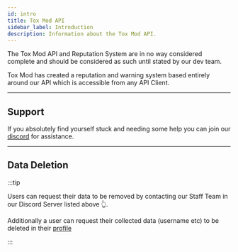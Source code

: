 ```yaml
---
id: intro
title: Tox Mod API
sidebar_label: Introduction
description: Information about the Tox Mod API.
---
```


The Tox Mod API and Reputation System are in no way considered complete and should be considered as such until stated by our dev team.

Tox Mod has created a reputation and warning system based entirely around our API which is accessible from any API Client.

---

## Support

If you absolutely find yourself stuck and needing some help you can join our [discord](https://toxmod.xyz/discord) for assistance.


---

## Data Deletion

:::tip 

Users can request their data to be removed by contacting our Staff Team in our Discord Server listed above 👆.

Additionally a user can request their collected data (username etc) to be deleted in their [profile](https://toxmod.xyz/profile)

:::
